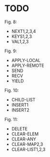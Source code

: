 # TODO

Fig. 8:
- NEXT1,2,3,4
- KEYS1,2,3
- VAL1,2,3

Fig. 9:
- APPLY-LOCAL
- APPLY-REMOTE
- SEND
- RECV
- YIELD

Fig. 10:
- CHILD-LIST
- INSERT1
- INSERT2

Fig. 11:
- DELETE
- CLEAR-ELEM
- CLEAR-ANY
- CLEAR-MAP2,3
- CLEAR-LIST1,2,3
